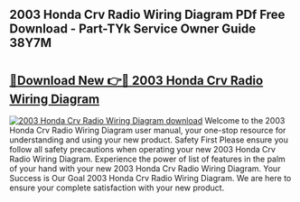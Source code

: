 ## 2003 Honda Crv Radio Wiring Diagram PDf Free Download - Part-TYk Service Owner Guide 38Y7M

# <h2><a href="http://dfoozml.blite.top/?on=2003+Honda+Crv+Radio+Wiring+Diagram">🔗Download New 👉🔴 2003 Honda Crv Radio Wiring Diagram</a></h2>

[![2003 Honda Crv Radio Wiring Diagram download](https://i.imgur.com/lujVjoI.png)](http://dfoozml.blite.top/?on=2003+Honda+Crv+Radio+Wiring+Diagram)
Welcome to the 2003 Honda Crv Radio Wiring Diagram user manual, your one-stop resource for understanding and using your new product. Safety First Please ensure you follow all safety precautions when operating your new 2003 Honda Crv Radio Wiring Diagram. Experience the power of list of features in the palm of your hand with your new 2003 Honda Crv Radio Wiring Diagram. Your Success is Our Goal 2003 Honda Crv Radio Wiring Diagram. We are here to ensure your complete satisfaction with your new product.
